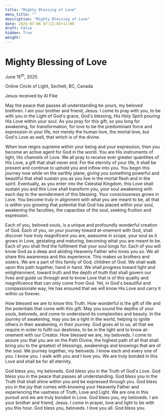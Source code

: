 ```yaml
---
title: "Mighty Blessing of Love"
menu_title: ""
description: "Mighty Blessing of Love"
date: 2025-07-06 07:21:03+11:00
draft: False
hidden: True
weight:
---
```

# Mighty Blessing of Love

June 15<sup>th</sup>, 2025

Online Circle of Light, Sechelt, BC, Canada

Jesus received by Al Fike

May the peace that passes all understanding be yours, my beloved brethren. I am your brother and friend, Jesus. I come to pray with you, to be with you in the Light of God's grace, God's blessing, His Holy Spirit pouring His Love within your soul. As you pray for this gift, so you long for awakening, for transformation, for love to be the predominant force and expression in your life, not merely the human love, the mortal love, but God's Love as well, that which is of the divine.

When love reigns supreme within your being and your expression, then you become an active agent for God in the world. You are His instruments of light, His channels of Love. We all pray to receive ever greater quantities of His Love, a gift that shall never end. For the eternity of your life, it shall be present and continue to uphold you and inflow into you. You begin this journey now while on the earthly plane, giving you something powerful and beautiful that shall sustain you as you live in the mortal flesh and in the spirit. Eventually, as you enter into the Celestial Kingdom, this Love shall sustain you and this Love shall transform you, your soul awakening with each day to the wonderment of this blessing. Your consciousness grows in Love. You become truly in alignment with what you are meant to be, all that is within you growing that potential that God has placed within your soul, awakening the faculties, the capacities of the soul, seeking fruition and expression.

Each of you, beloved souls, is a unique and profoundly wonderful creation of God. Each of you, on your journey toward at-onement with God, shall discover how truly magnificent you are, awesome in scope, your soul as it grows in Love, gestating and maturing, becoming what you are meant to be. Each of you shall find the fulfilment that your soul longs for. Each of you will know God as a deep and abiding Heavenly Father who loves you so. We all share this awareness and this experience. This makes us brothers and sisters. We are a part of this family of God, children of God. We shall walk upon this path together, hand in hand. We shall progress toward light and enlightenment, toward truth and the depth of truth that shall govern our lives and guide us through and to know Love that is of this quality and magnificence that can only come from God. Yet, in God's beautiful and compassionate way, He has ensured that we will know His Love and carry it within us forever.

How blessed we are to know this Truth. How wonderful is the gift of life and the potentials that come with this gift. May you sound the depths of your souls, beloveds, and come to understand its complexities and beauty. In the journey of awakening, may you be a light in the world, helping to ignite others in their awakening, in their journey. God gives all to us, all that we require in order to fulfil our destinies, to be in the light and to know at-onement with our Creator. How blessed we are, my beloveds. I come to assure you that you are on the Path Divine, the highest path of all that shall bring you to the greatest of blessings, awakenings and knowings that are of the soul. We journey together, my beloveds. I know each and every one of you. I know you. I walk with you and I love you. We are truly bonded in this Love and shall be for all eternity.

God bless you, my beloveds. God bless you in the Truth of God's Love. God bless you in the peace that passes all understanding. God bless you in the Truth that shall shine within you and be expressed through you. God bless you in the joy that comes with knowing your Heavenly Father and experiencing the vastness of Truth, Love and Light. We are one in this pursuit and we are truly bonded in Love. God bless you, my beloveds. I am your brother and friend, Jesus. I come in prayer, love and light to be with you this hour. God bless you, beloveds. I love you all. God bless you.
